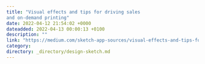 ```yaml
---
title: "Visual effects and tips for driving sales
and on-demand printing"
date: 2022-04-12 21:54:02 +0000
dateadded: 2022-04-13 00:00:13 +0100
description: ""
link: "https://medium.com/sketch-app-sources/visual-effects-and-tips-for-driving-sales-and-on-demand-printing-1853ebfbfa45?source=rss----d23119b14977---4"
category:
directory: _directory/design-sketch.md
---
```

